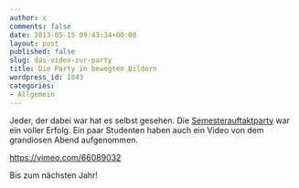 ```yaml
---
author: x
comments: false
date: 2013-05-15 09:43:34+00:00
layout: post
published: false
slug: das-video-zur-party
title: Die Party in bewegten Bildern
wordpress_id: 1843
categories:
- Allgemein
---
```


Jeder, der dabei war hat es selbst gesehen. Die [Semesterauftaktparty](https://www.agv-muenchen.de/ai1ec_event/semesterauftaktparty/?instance_id=357) war ein voller Erfolg. Ein paar Studenten haben auch ein Video von dem grandiosen Abend aufgenommen.

https://vimeo.com/66089032

Bis zum nächsten Jahr!
